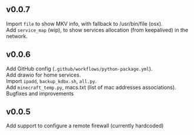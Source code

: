 ## v0.0.7
Import `file` to show MKV info, with fallback to /usr/bin/file (osx).  
Add `service_map` (wip), to show services allocation (from keepalived) in the network.
## v0.0.6
Add GitHub config (`.github/workflows/python-package.yml`).  
Add drawio for home services.  
Import `ipadd`, `backup_kdbx.sh`, `all.py`.  
Add `minecraft_temp.py`, macs.txt (list of mac addresses associations).  
Bugfixes and improvements
## v0.0.5
Add support to configure a remote firewall (currently hardcoded)
